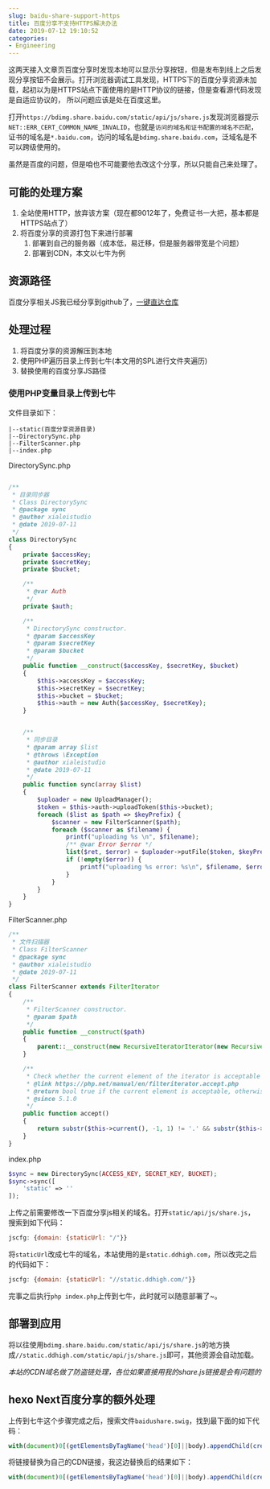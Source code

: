 ```yaml
---
slug: baidu-share-support-https
title: 百度分享不支持HTTPS解决办法
date: 2019-07-12 19:10:52
categories:
- Engineering
---
```


这两天接入文章页百度分享时发现本地可以显示分享按钮，但是发布到线上之后发现分享按钮不会展示。打开浏览器调试工具发现，HTTPS下的百度分享资源未加载，起初以为是HTTPS站点下面使用的是HTTP协议的链接，但是查看源代码发现是自适应协议的， 所以问题应该是处在百度这里。

打开`https://bdimg.share.baidu.com/static/api/js/share.js`发现浏览器提示`NET::ERR_CERT_COMMON_NAME_INVALID`，也就是`访问的域名和证书配置的域名不匹配`，证书的域名是`*.baidu.com`，访问的域名是`bdimg.share.baidu.com`，泛域名是不可以跨级使用的。

虽然是百度的问题，但是咱也不可能要他去改这个分享，所以只能自己来处理了。

## 可能的处理方案

1. 全站使用HTTP，放弃该方案（现在都9012年了，免费证书一大把，基本都是HTTPS站点了）
2. 将百度分享的资源打包下来进行部署
   1. 部署到自己的服务器（成本低，易迁移，但是服务器带宽是个问题）
   2. 部署到CDN，本文以七牛为例

## 资源路径

百度分享相关JS我已经分享到github了，[一键直达仓库](https://github.com/xialeistudio/baidu-share-resource)

## 处理过程

1. 将百度分享的资源解压到本地
2. 使用PHP遍历目录上传到七牛(本文用的SPL进行文件夹遍历)
3. 替换使用的百度分享JS路径

### 使用PHP变量目录上传到七牛

文件目录如下：

```
|--static(百度分享资源目录)
|--DirectorySync.php
|--FilterScanner.php
|--index.php
```

DirectorySync.php
```php

/**
 * 目录同步器
 * Class DirectorySync
 * @package sync
 * @author xialeistudio
 * @date 2019-07-11
 */
class DirectorySync
{
    private $accessKey;
    private $secretKey;
    private $bucket;

    /**
     * @var Auth
     */
    private $auth;

    /**
     * DirectorySync constructor.
     * @param $accessKey
     * @param $secretKey
     * @param $bucket
     */
    public function __construct($accessKey, $secretKey, $bucket)
    {
        $this->accessKey = $accessKey;
        $this->secretKey = $secretKey;
        $this->bucket = $bucket;
        $this->auth = new Auth($accessKey, $secretKey);
    }


    /**
     * 同步目录
     * @param array $list
     * @throws \Exception
     * @author xialeistudio
     * @date 2019-07-11
     */
    public function sync(array $list)
    {
        $uploader = new UploadManager();
        $token = $this->auth->uploadToken($this->bucket);
        foreach ($list as $path => $keyPrefix) {
            $scanner = new FilterScanner($path);
            foreach ($scanner as $filename) {
                printf("uploading %s \n", $filename);
                /** @var Error $error */
                list($ret, $error) = $uploader->putFile($token, $keyPrefix . $filename, $filename);
                if (!empty($error)) {
                    printf("uploading %s error: %s\n", $filename, $error->message());
                }
            }
        }
    }
}
```

FilterScanner.php
```php
/**
 * 文件扫描器
 * Class FilterScanner
 * @package sync
 * @author xialeistudio
 * @date 2019-07-11
 */
class FilterScanner extends FilterIterator
{
    /**
     * FilterScanner constructor.
     * @param $path
     */
    public function __construct($path)
    {
        parent::__construct(new RecursiveIteratorIterator(new RecursiveDirectoryIterator($path)));
    }

    /**
     * Check whether the current element of the iterator is acceptable
     * @link https://php.net/manual/en/filteriterator.accept.php
     * @return bool true if the current element is acceptable, otherwise false.
     * @since 5.1.0
     */
    public function accept()
    {
        return substr($this->current(), -1, 1) != '.' && substr($this->current(), -2, 2) != '..';
    }
}
```

index.php

```php
$sync = new DirectorySync(ACCESS_KEY, SECRET_KEY, BUCKET);
$sync->sync([
    'static' => ''
]);
```

上传之前需要修改一下百度分享js相关的域名。打开`static/api/js/share.js`，搜索到如下代码：

```js
jscfg: {domain: {staticUrl: "/"}}
```

将`staticUrl`改成七牛的域名，本站使用的是`static.ddhigh.com`，所以改完之后的代码如下：

```js
jscfg: {domain: {staticUrl: "//static.ddhigh.com/"}}
```

完事之后执行`php index.php`上传到七牛，此时就可以随意部署了~。

## 部署到应用

将以往使用`bdimg.share.baidu.com/static/api/js/share.js`的地方换成`//static.ddhigh.com/static/api/js/share.js`即可，其他资源会自动加载。

*本站的CDN域名做了防盗链处理，各位如果直接用我的share.js链接是会有问题的*

## hexo Next百度分享的额外处理

上传到七牛这个步骤完成之后，搜索文件`baidushare.swig`，找到最下面的如下代码：

```js
with(document)0[(getElementsByTagName('head')[0]||body).appendChild(createElement('script')).src='//bdimg.share.baidu.com/static/api/js/share.js?cdnversion='+~(-new Date()/36e5)];
```

将链接替换为自己的CDN链接，我这边替换后的结果如下：

```js
with(document)0[(getElementsByTagName('head')[0]||body).appendChild(createElement('script')).src='//static.ddhigh.com/static/api/js/share.js?cdnversion='+~(-new Date()/36e5)];
```

